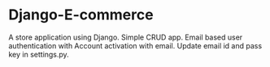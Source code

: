 # Django-E-commerce

A store application using Django.
Simple CRUD app.
Email based user authentication with Account activation with email.
Update email id and pass key in settings.py.
